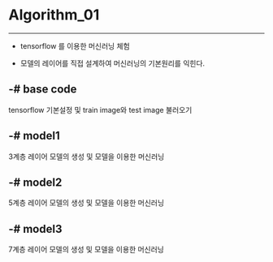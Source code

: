 # Algorithm_01
-------------------------
- tensorflow 를 이용한 머신러닝 체험

- 모델의 레이어를 직접 설계하여 머신러닝의 기본원리를 익힌다.

-# base code
--------------
tensorflow 기본설정 및 train image와 test image 불러오기 

-# model1
---------------
3계층 레이어 모델의 생성 및 모델을 이용한 머신러닝


-# model2
---------------
5계층 레이어 모델의 생성 및 모델을 이용한 머신러닝



-# model3
---------------
7계층 레이어 모델의 생성 및 모델을 이용한 머신러닝

